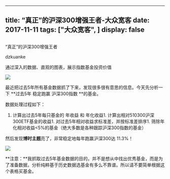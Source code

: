 
---
title:   “真正”的沪深300增强王者-大众宽客
date: 2017-11-11
tags: ["大众宽客", ]
display: false
---


## 



“真正”的沪深300增强王者




dzkuanke




通过深入的数据、直观的图表，展示指数基金投资价值


<img data-s="300,640" data-type="jpeg" src="https://mmbiz.qpic.cn/mmbiz_jpg/PKw3FQPmhIhTmkjzic7d4ylDnnx1GWygpqNtc35p8SPdGia4j8LSkibjicibMQc48hPCuFhUcLhs7Irws7SjnFpj7dg/0?wx_fmt=jpeg" data-copyright="0" style="" class="" data-ratio="0.695" data-w="1200"/>

最近把过去5年所有基金数据抓了下来，发现很多很有意思的信息。今天先分析一下&nbsp;**过去5年 稳定跑赢 沪深300指数&nbsp;**的基金。



数据处理过程如下：
1. 计算出过去5年每只基金的 年收益 和 年化收益1. 计算出相对510300沪深300ETF基金的收益1. 对过去5年相对收益求标准差，并按标准差排序1. 筛除年化相对收益&lt;5%的基金（绝大多数是各种跟踪沪深300指数的基金）


然后发现**博时主题**亮了，非常稳定地每年跑赢沪深300达 11.3%！



<img data-s="300,640" data-type="png" src="https://mmbiz.qpic.cn/mmbiz_png/PKw3FQPmhIhTmkjzic7d4ylDnnx1GWygpJ3u3uN6vXicp7cQCibNGQm1TicWfRf8wIxrKqDANy3uYz84zQbSavYnng/0?wx_fmt=png" data-copyright="0" style="" class="" data-ratio="0.4270986745213549" data-w="1358"/>



**注意：**我抓取过去5年基金数据的目的，并不是想从中找出优秀基金，而是为了准备数据，分析纯粹基于历史数据选基金有多么不靠谱。所以请不要简单根据这个表格买基金。










